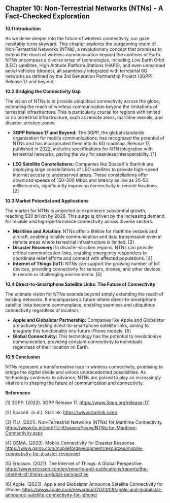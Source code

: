 ## Chapter 10: Non-Terrestrial Networks (NTNs) - A Fact-Checked Exploration

**10.1 Introduction**

As we delve deeper into the future of wireless connectivity, our gaze inevitably turns skyward. This chapter explores the burgeoning realm of Non-Terrestrial Networks (NTNs), a revolutionary concept that promises to extend the reach of wireless communication beyond the confines of Earth. NTNs encompass a diverse array of technologies, including Low Earth Orbit (LEO) satellites, High Altitude Platform Stations (HAPS), and even unmanned aerial vehicles (drones), all seamlessly integrated with terrestrial 6G networks as defined by the 3rd Generation Partnership Project (3GPP) Release 17 and beyond.

**10.2 Bridging the Connectivity Gap**

The vision of NTNs is to provide ubiquitous connectivity across the globe, extending the reach of wireless communication beyond the limitations of terrestrial infrastructure. This is particularly crucial for regions with limited or no terrestrial infrastructure, such as remote areas, maritime vessels, and disaster-stricken zones.

* **3GPP Release 17 and Beyond:** The 3GPP, the global standards organization for mobile communications, has recognized the potential of NTNs and has incorporated them into its 6G roadmap. Release 17, published in 2022, includes specifications for NTN integration with terrestrial networks, paving the way for seamless interoperability. [1]

* **LEO Satellite Constellations:** Companies like SpaceX's Starlink are deploying large constellations of LEO satellites to provide high-speed internet access to underserved areas. These constellations offer download speeds of 150–300 Mbps and latency as low as 20–50 milliseconds, significantly improving connectivity in remote locations. [2]

**10.3 Market Potential and Applications**

The market for NTNs is projected to experience substantial growth, reaching $20 billion by 2028. This surge is driven by the increasing demand for reliable and high-performance connectivity across diverse sectors.

* **Maritime and Aviation:** NTNs offer a lifeline for maritime vessels and aircraft, enabling reliable communication and data transmission even in remote areas where terrestrial infrastructure is limited. [3]
* **Disaster Recovery:** In disaster-stricken regions, NTNs can provide critical communication links, enabling emergency responders to coordinate relief efforts and connect with affected populations. [4]
* **Internet of Things (IoT):** NTNs can support the growing number of IoT devices, providing connectivity for sensors, drones, and other devices in remote or challenging environments. [5]

**10.4 Direct-to-Smartphone Satellite Links: The Future of Connectivity**

The ultimate vision for NTNs extends beyond simply extending the reach of existing networks. It encompasses a future where direct-to-smartphone satellite links become commonplace, enabling seamless and ubiquitous connectivity regardless of location.

* **Apple and Globalstar Partnership:** Companies like Apple and Globalstar are actively testing direct-to-smartphone satellite links, aiming to integrate this functionality into future iPhone models. [6]
* **Global Connectivity:** This technology has the potential to revolutionize communication, providing constant connectivity to individuals regardless of their location on Earth.

**10.5 Conclusion**

NTNs represent a transformative leap in wireless connectivity, promising to bridge the digital divide and unlock unprecedented possibilities. As technology continues to advance, NTNs are poised to play an increasingly vital role in shaping the future of communication and connectivity.

**References**

[1] 3GPP. (2022). 3GPP Release 17. https://www.3gpp.org/release-17

[2] SpaceX. (n.d.). Starlink. https://www.starlink.com/

[3] ITU. (2021). Non-Terrestrial Networks (NTNs) for Maritime Connectivity. https://www.itu.int/en/ITU-R/space/Pages/NTNs-for-Maritime-Connectivity.aspx

[4] GSMA. (2020). Mobile Connectivity for Disaster Response. https://www.gsma.com/mobilefordevelopment/resources/mobile-connectivity-for-disaster-response/

[5] Ericsson. (2021). The Internet of Things: A Global Perspective. https://www.ericsson.com/en/reports-and-publications/reports/the-internet-of-things-a-global-perspective

[6] Apple. (2023). Apple and Globalstar Announce Satellite Connectivity for iPhone. https://www.apple.com/newsroom/2023/09/apple-and-globalstar-announce-satellite-connectivity-for-iphone/